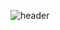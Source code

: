 ![header](https://capsule-render.vercel.app/api?type=waving&color=gradient&height=200&section=header&text=capsule%20render&fontSize=90)

